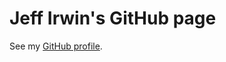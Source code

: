 
# Jeff Irwin's GitHub page

See my [GitHub profile](https://github.com/JeffIrwin).

<body>
	<pre><p id="indexBody"></p></pre>
</body>

<script>
	console.log("JavaScript goes brrrr");
	document.getElementById("indexBody").innerHTML = "Here's some text";
</script>

